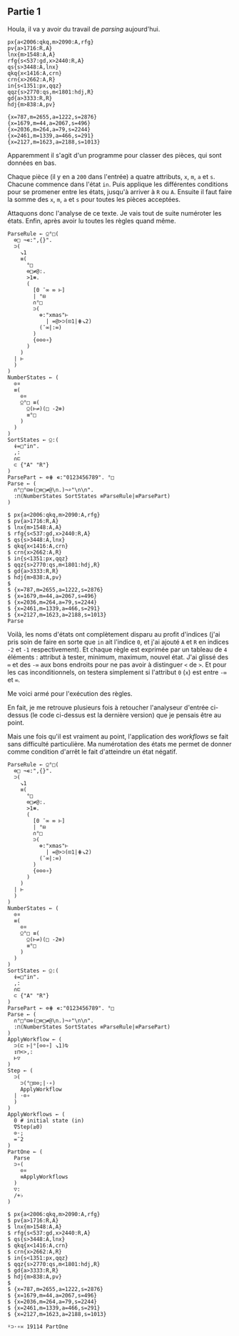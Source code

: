 ## Partie 1

Houla, il va y avoir du travail de _parsing_ aujourd'hui.

```no_run
px{a<2006:qkq,m>2090:A,rfg}
pv{a>1716:R,A}
lnx{m>1548:A,A}
rfg{s<537:gd,x>2440:R,A}
qs{s>3448:A,lnx}
qkq{x<1416:A,crn}
crn{x>2662:A,R}
in{s<1351:px,qqz}
qqz{s>2770:qs,m<1801:hdj,R}
gd{a>3333:R,R}
hdj{m>838:A,pv}

{x=787,m=2655,a=1222,s=2876}
{x=1679,m=44,a=2067,s=496}
{x=2036,m=264,a=79,s=2244}
{x=2461,m=1339,a=466,s=291}
{x=2127,m=1623,a=2188,s=1013}
```

Apparemment il s'agit d'un programme pour classer des pièces, qui sont données en bas.

Chaque pièce (il y en a `200` dans l'entrée) a quatre attributs, `x`, `m`, `a` et `s`. Chacune commence dans l'état `in`. Puis applique les différentes conditions pour se promener entre les états, jusqu'à arriver à `R` ou `A`. Ensuite il faut faire la somme des `x`, `m`, `a` et `s` pour toutes les pièces acceptées.

Attaquons donc l'analyse de ce texte. Je vais tout de suite numéroter les états. Enfin, après avoir lu toutes les règles quand même.

```
ParseRule ← ⍜°□(
  ⊜□ ¬∊:",{}".
  ⊃(
    ↘1
    ≡(
      °□
      ⊜□≠@:.
      >1⧻.
      (
        [0 ¯∞ ∞ ⊢]
        | °⊟
        ∩°□
        ⊃(
          ⊗:"xmas"⊢
            | =@>⊃(⊡1|⋕↘2)
          (¯∞|:∞)
        )
        {⊙⊙⊙∘}
      )
    )
  | ⊢
  )
)
NumberStates ← (
  ⊙¤
  ≡(
    ⊙¤
    ⍜°□ ≡(
      ⍜(⊢⇌)(□ -2⊗)
      ≡°□
    )
  )
)
SortStates ← ⍜:(
  ⍖=□"in".
  ,:
  ∩⊏
  ⊂ {"A" "R"}
)
ParsePart ← ⊜⋕ ∊:"0123456789". °□
Parse ← (
  ∩°□°⊟⊜(□⊜□≠@\n.)¬⌕"\n\n".
  :⊓(NumberStates SortStates ≡ParseRule|≡ParsePart)
)

$ px{a<2006:qkq,m>2090:A,rfg}
$ pv{a>1716:R,A}
$ lnx{m>1548:A,A}
$ rfg{s<537:gd,x>2440:R,A}
$ qs{s>3448:A,lnx}
$ qkq{x<1416:A,crn}
$ crn{x>2662:A,R}
$ in{s<1351:px,qqz}
$ qqz{s>2770:qs,m<1801:hdj,R}
$ gd{a>3333:R,R}
$ hdj{m>838:A,pv}
$
$ {x=787,m=2655,a=1222,s=2876}
$ {x=1679,m=44,a=2067,s=496}
$ {x=2036,m=264,a=79,s=2244}
$ {x=2461,m=1339,a=466,s=291}
$ {x=2127,m=1623,a=2188,s=1013}
Parse
```

Voilà, les noms d'états ont complètement disparu au profit d'indices (j'ai pris soin de faire en sorte que `in` ait l'indice `0`, et j'ai ajouté `A` et `R` en indices `-2` et `-1` respectivement). Et chaque règle est exprimée par un tableau de `4` éléments : attribut à tester, minimum, maximum, nouvel état. J'ai glissé des `∞` et des `-∞` aux bons endroits pour ne pas avoir à distinguer `<` de `>`. Et pour les cas inconditionnels, on testera simplement si l'attribut `0` (`x`) est entre `-∞` et `∞`.

Me voici armé pour l'exécution des règles.

En fait, je me retrouve plusieurs fois à retoucher l'analyseur d'entrée ci-dessus (le code ci-dessus est la dernière version) que je pensais être au point.

Mais une fois qu'il est vraiment au point, l'application des _workflows_ se fait sans difficulté particulière. Ma numérotation des états me permet de donner comme condition d'arrêt le fait d'atteindre un état négatif.

```
ParseRule ← ⍜°□(
  ⊜□ ¬∊:",{}".
  ⊃(
    ↘1
    ≡(
      °□
      ⊜□≠@:.
      >1⧻.
      (
        [0 ¯∞ ∞ ⊢]
        | °⊟
        ∩°□
        ⊃(
          ⊗:"xmas"⊢
            | =@>⊃(⊡1|⋕↘2)
          (¯∞|:∞)
        )
        {⊙⊙⊙∘}
      )
    )
  | ⊢
  )
)
NumberStates ← (
  ⊙¤
  ≡(
    ⊙¤
    ⍜°□ ≡(
      ⍜(⊢⇌)(□ -2⊗)
      ≡°□
    )
  )
)
SortStates ← ⍜:(
  ⍖=□"in".
  ,:
  ∩⊏
  ⊂ {"A" "R"}
)
ParsePart ← ⊜⋕ ∊:"0123456789". °□
Parse ← (
  ∩°□°⊟⊜(□⊜□≠@\n.)¬⌕"\n\n".
  :⊓(NumberStates SortStates ≡ParseRule|≡ParsePart)
)
ApplyWorkflow ← (
  ⊃(⊏ ⊢|°[⊙⊙∘] ↘1)⍉
  ↧⊓<>,:
  ⊢▽
)
Step ← (
  ⊃(
    ⊃(°□⊡⊙;|⋅∘)
    ApplyWorkflow
  | ⋅⊙∘
  )
)
ApplyWorkflows ← (
  0 # initial state (in)
  ⍢Step(≥0)
  ⊙⋅;
  =¯2
)
PartOne ← (
  Parse
  ⊃∘(
    ⊙¤
    ≡ApplyWorkflows
  )
  ▽:
  /+♭
)

$ px{a<2006:qkq,m>2090:A,rfg}
$ pv{a>1716:R,A}
$ lnx{m>1548:A,A}
$ rfg{s<537:gd,x>2440:R,A}
$ qs{s>3448:A,lnx}
$ qkq{x<1416:A,crn}
$ crn{x>2662:A,R}
$ in{s<1351:px,qqz}
$ qqz{s>2770:qs,m<1801:hdj,R}
$ gd{a>3333:R,R}
$ hdj{m>838:A,pv}
$
$ {x=787,m=2655,a=1222,s=2876}
$ {x=1679,m=44,a=2067,s=496}
$ {x=2036,m=264,a=79,s=2244}
$ {x=2461,m=1339,a=466,s=291}
$ {x=2127,m=1623,a=2188,s=1013}

⍤⊃⋅∘≍ 19114 PartOne
```
